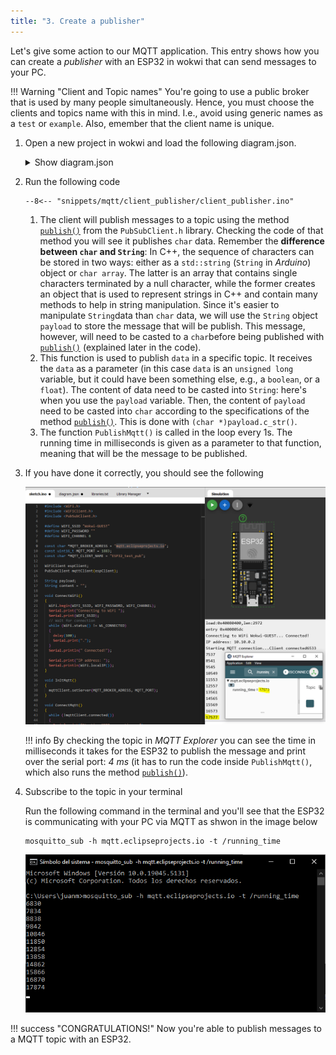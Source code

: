 ```yaml
---
title: "3. Create a publisher"
--- 
```


Let's give some action to our MQTT application. This entry shows how you can create a _publisher_ with an ESP32 in wokwi that can send messages to your PC. 

!!! Warning "Client and Topic names" 
    You're going to use a public broker that is used by many people simultaneously. Hence, you must choose the clients and topics name with this in mind. I.e., avoid using generic names as a `test` or `example`. Also, emember that the client name is unique.

1. Open a new project in wokwi and load the following diagram.json.

    <details>
        <summary>Show diagram.json</summary>
        ```json title="diagram.json"
        --8<-- "snippets/mqtt/client_publisher/diagram.json"
        ```
    </details>

2. Run the following code


    ```arduino title="client_publisher.ino"
    --8<-- "snippets/mqtt/client_publisher/client_publisher.ino"
    ```

    1. The client will publish messages to a topic using the method  [`publish()`](https://github.com/knolleary/pubsubclient/blob/master/src/PubSubClient.cpp) from the `PubSubClient.h` library. Checking the code of that method you will see it publishes `char` data. Remember the **difference between `char` and `String`**: In C++, the sequence of characters can be stored in two ways: either as a `std::string` (`String` in _Arduino_) object or `char array`. The latter is an array that contains single characters terminated by a null character, while the former creates an object that is used to represent strings in C++ and contain many methods to help in string manipulation. Since it's easier to manipulate `String`data than `char` data, we will use the `String` object `payload` to store the message that will be publish. This message, however, will need to be casted to a `char`before being published with [`publish()`](https://github.com/knolleary/pubsubclient/blob/master/src/PubSubClient.cpp) (explained later in the code). 
    2. This function is used to publish `data` in a specific topic. It receives the `data` as a parameter (in this case `data` is an `unsigned long` variable, but it could have been something else, e.g., a `boolean`, or a `float`). The content of data need to be casted into `String`: here's when you use the `payload` variable. Then, the content of `payload` need to be casted into `char` according to the specifications of the method [`publish()`](https://github.com/knolleary/pubsubclient/blob/master/src/PubSubClient.cpp). This is done with `(char *)payload.c_str()`.
    3. The function `PublishMqtt()` is called in the loop every 1s. The running time in milliseconds is given as a parameter to that function, meaning that will be the message to be published. 


3. If you have done it correctly, you should see the following

    ![](images/part3_1.png)

    !!! info
        By checking the topic in _MQTT Explorer_ you can see the time in milliseconds it takes for the ESP32 to publish the message and print over the serial port: _4 ms_ (it has to run the code inside `PublishMqtt()`, which also runs the method [`publish()`](https://github.com/knolleary/pubsubclient/blob/master/src/PubSubClient.cpp)).

4. Subscribe to the topic in your terminal 

    Run the following command in the terminal and you'll see that the ESP32 is communicating with your PC via MQTT as shwon in the image below
    ```
    mosquitto_sub -h mqtt.eclipseprojects.io -t /running_time
    ```

    ![](images/part3_2.png)

!!! success "CONGRATULATIONS!"
    Now you're able to publish messages to a MQTT topic with an ESP32.